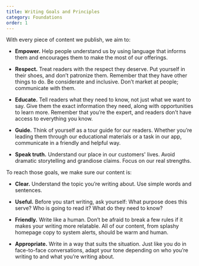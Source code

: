 ```yaml
---
title: Writing Goals and Principles
category: Foundations
order: 1
---
```


With every piece of content we publish, we aim to:

* **Empower.** Help people understand us by using language that informs them and encourages them to make the most of our offerings.

* **Respect.** Treat readers with the respect they deserve. Put yourself in their shoes, and don’t patronize them. Remember that they have other things to do. Be considerate and inclusive. Don’t market at people; communicate with them.

* **Educate.** Tell readers what they need to know, not just what we want to say. Give them the exact information they need, along with opportunities to learn more. Remember that you’re the expert, and readers don’t have access to everything you know.

* **Guide.** Think of yourself as a tour guide for our readers. Whether you’re leading them through our educational materials or a task in our app, communicate in a friendly and helpful way.

* **Speak truth.** Understand our place in our customers' lives. Avoid dramatic storytelling and grandiose claims. Focus on our real strengths.

To reach those goals, we make sure our content is:

* **Clear.** Understand the topic you’re writing about. Use simple words and sentences.

* **Useful.** Before you start writing, ask yourself: What purpose does this serve? Who is going to read it? What do they need to know?

* **Friendly.** Write like a human. Don’t be afraid to break a few rules if it makes your writing more relatable. All of our content, from splashy homepage copy to system alerts, should be warm and human.

* **Appropriate.** Write in a way that suits the situation. Just like you do in face-to-face conversations, adapt your tone depending on who you’re writing to and what you’re writing about.
